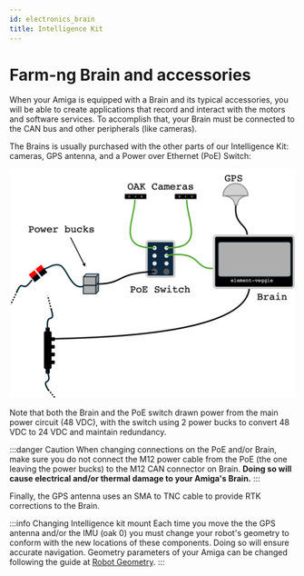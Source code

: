```yaml
---
id: electronics_brain
title: Intelligence Kit
---
```


# Farm-ng Brain and accessories

When your Amiga is equipped with a Brain and its typical accessories, you will be able to create
applications that record and interact with the motors and software services. To accomplish that,
your Brain must be connected to the CAN bus and other peripherals (like cameras).

The Brains is usually purchased with the other parts of our Intelligence Kit: cameras, GPS antenna,
and a Power over Ethernet (PoE) Switch:

![schematics of intelligence Kit](./assets/intel.png)

Note that both the Brain and the PoE switch drawn power from the main power circuit (48 VDC), with
the switch using 2 power bucks to convert 48 VDC to 24 VDC and maintain redundancy.

:::danger Caution
When changing connections on the PoE and/or Brain, make sure you do not connect the M12 power cable
from the PoE (the one leaving the power bucks) to the M12 CAN connector on Brain. **Doing so will
cause electrical and/or thermal damage to your Amiga's Brain.**
:::

Finally, the GPS antenna uses an SMA to TNC cable to provide RTK corrections to the Brain.

:::info Changing Intelligence kit mount
Each time you move the the GPS antenna and/or the IMU (oak 0) you must change your robot's geometry
to conform with the new locations of these components. Doing so will ensure accurate navigation.
Geometry parameters of your Amiga can be changed following the guide at [Robot Geometry](../apps/launcher/#robot-geometry).
:::

